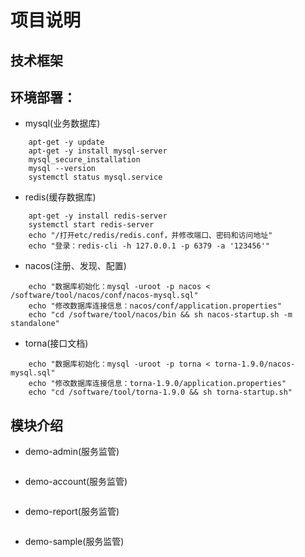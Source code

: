 # 项目说明

## 技术框架

## 环境部署：
- mysql(业务数据库)
```shell
    apt-get -y update
    apt-get -y install mysql-server
    mysql_secure_installation
    mysql --version
    systemctl status mysql.service    
```

- redis(缓存数据库)
```shell
    apt-get -y install redis-server
    systemctl start redis-server
    echo "/打开etc/redis/redis.conf，并修改端口、密码和访问地址"  
    echo "登录：redis-cli -h 127.0.0.1 -p 6379 -a '123456'"
```

- nacos(注册、发现、配置)
```shell
    echo "数据库初始化：mysql -uroot -p nacos < /software/tool/nacos/conf/nacos-mysql.sql"
    echo "修改数据库连接信息：nacos/conf/application.properties"
    echo "cd /software/tool/nacos/bin && sh nacos-startup.sh -m standalone"
```

- torna(接口文档)
```shell
    echo "数据库初始化：mysql -uroot -p torna < torna-1.9.0/nacos-mysql.sql"
    echo "修改数据库连接信息：torna-1.9.0/application.properties"
    echo "cd /software/tool/torna-1.9.0 && sh torna-startup.sh"
```

## 模块介绍
- demo-admin(服务监管)
```shell

```
- demo-account(服务监管)
```shell

```
- demo-report(服务监管)
```shell

```
- demo-sample(服务监管)
```shell

```